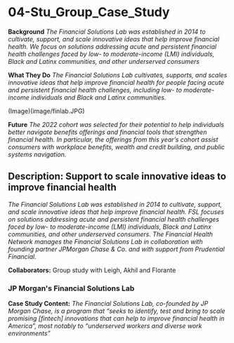 # 04-Stu_Group_Case_Study

**Background**
*The Financial Solutions Lab was established in 2014 to cultivate, support, and scale innovative ideas that help improve financial health. We focus on solutions addressing acute and persistent financial health challenges faced by low- to moderate-income (LMI) individuals, Black and Latinx communities, and other underserved consumers*

**What They Do**
*The Financial Solutions Lab cultivates, supports, and scales innovative ideas that help improve financial health for people facing acute and persistent financial health challenges, including low- to moderate-income individuals and Black and Latinx communities.*

(Image)(image/finlab.JPG)

**Future**
*The 2022 cohort was selected for their potential to help individuals better navigate benefits offerings and financial tools that strengthen financial health. In particular, the offerings from this year’s cohort assist consumers with workplace benefits, wealth and credit building, and public systems navigation.*

## Description: Support to scale innovative ideas to improve financial health
*The Financial Solutions Lab was established in 2014 to cultivate, support, and scale innovative ideas that help improve financial health. FSL focuses on solutions addressing acute and persistent financial health challenges faced by low- to moderate-income (LMI) individuals, Black and Latinx communities, and other underserved consumers. The Financial Health Network manages the Financial Solutions Lab in collaboration with founding partner JPMorgan Chase & Co. and with support from Prudential Financial.*

**Collaborators:** Group study with Leigh, Akhil and Florante

### JP Morgan's Financial Solutions Lab

**Case Study Content:**
*The Financial Solutions Lab, co-founded by JP Morgan Chase, is a program that “seeks to identify, test and bring to scale promising [fintech] innovations that can help to improve financial health in America”, most notably to “underserved workers and diverse work environments”*

